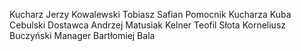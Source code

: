 Kucharz
  Jerzy Kowalewski
  Tobiasz Safian
Pomocnik Kucharza
  Kuba Cebulski
Dostawca
  Andrzej Matusiak
Kelner
  Teofil Słota
  Korneliusz Buczyński
Manager
  Bartłomiej Bala
